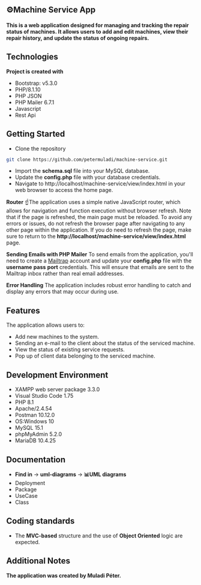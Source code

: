 ## ⚙Machine Service App

#### This is a web application designed for managing and tracking the repair status of machines. It allows users to add and edit machines, view their repair history, and update the status of ongoing repairs.

## Technologies

**Project is created with**

- Bootstrap: v5.3.0
- PHP/8.1.10
- PHP JSON
- PHP Mailer 6.7.1
- Javascript
- Rest Api

## Getting Started

- Clone the repository

```bash
git clone https://github.com/petermuladi/machine-service.git
```
- Import the **schema.sql** file into your MySQL database.
- Update the **config.php** file with your database credentials.
- Navigate to http://localhost/machine-service/view/index.html in your web browser to access the home page.

**Router**
☝The application uses a simple native JavaScript router, which allows for navigation and function execution without browser refresh. Note that if the page is refreshed, the main page must be reloaded.
To avoid any errors or issues, do not refresh the browser page after navigating to any other page within the application. If you do need to refresh the page, make sure to return to the **http://localhost/machine-service/view/index.html** page.

**Sending Emails with PHP Mailer**
To send emails from the application, you'll need to create a [Mailtrap](https://mailtrap.io/) account and update your **config.php** file with the **username** **pass** **port** credentials. This will ensure that emails are sent to the Mailtrap inbox rather than real email addresses.

**Error Handling**
The application includes robust error handling to catch and display any errors that may occur during use.

## Features

The application allows users to:

- Add new machines to the system.
- Sending an e-mail to the client about the status of the serviced machine.
- View the status of existing service requests.
- Pop up of client data belonging to the serviced machine.


## Development Environment

-	XAMPP web server package  3.3.0
-	Visual Studio Code 1.75
-	PHP 8.1
-	Apache/2.4.54 
-	Postman 10.12.0
-	OS:Windows 10
-	MySQL 15.1
-	phpMyAdmin 5.2.0
-	MariaDB 10.4.25

## Documentation
- **Find in** -> **uml-diagrams** -> **📊UML diagrams**
- Deployment 
- Package 
- UseCase
- Class

## Coding standards
- The **MVC-based** structure and the use of **Object Oriented** logic are expected.

## Additional Notes
**The application was created by Muladi Péter.**
